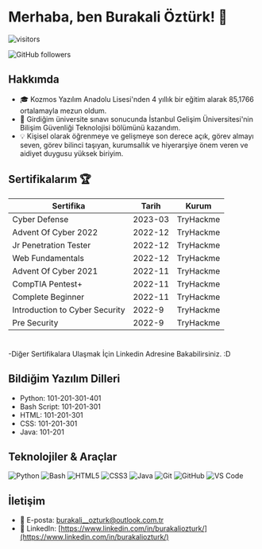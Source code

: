 # Merhaba, ben Burakali Öztürk! 👋

![visitors](https://visitor-badge.glitch.me/badge?page_id=[LemXat].[LemXat])

![GitHub followers](https://img.shields.io/github/followers/LemXat?style=social)

## Hakkımda
- 🎓 Kozmos Yazılım Anadolu Lisesi'nden 4 yıllık bir eğitim alarak 85,1766 ortalamayla mezun oldum.
- 🏫 Girdiğim üniversite sınavı sonucunda İstanbul Gelişim Üniversitesi'nin Bilişim Güvenliği Teknolojisi bölümünü kazandım.
- 💡 Kişisel olarak öğrenmeye ve gelişmeye son derece açık, görev almayı seven, görev bilinci taşıyan, kurumsallık ve hiyerarşiye önem veren ve aidiyet duygusu yüksek biriyim.

## Sertifikalarım 🏆
| Sertifika | Tarih | Kurum | 
|-----------|-------|-------|
| Cyber Defense | 2023-03 | TryHackme |
| Advent Of Cyber 2022 | 2022-12 | TryHackme |
| Jr Penetration Tester | 2022-12 | TryHackme |
| Web Fundamentals | 2022-12 | TryHackme |
| Advent Of Cyber 2021 | 2022-11 | TryHackme |
| CompTIA Pentest+ | 2022-11 | TryHackme |
| Complete Beginner | 2022-11 | TryHackme |
| Introduction to Cyber Security | 2022-9 | TryHackme |
| Pre Security | 2022-9 | TryHackme |

#
-Diğer Sertifikalara Ulaşmak İçin Linkedin Adresine Bakabilirsiniz. :D






## Bildiğim Yazılım Dilleri
- Python: 101-201-301-401
- Bash Script: 101-201-301
- HTML: 101-201-301
- CSS: 101-201-301
- Java: 101-201


## Teknolojiler & Araçlar
![Python](https://img.shields.io/badge/-Python-3776AB?logo=python&logoColor=white)
![Bash](https://img.shields.io/badge/-Bash-4EAA25?logo=gnu-bash&logoColor=white)
![HTML5](https://img.shields.io/badge/-HTML5-E34F26?logo=html5&logoColor=white)
![CSS3](https://img.shields.io/badge/-CSS3-1572B6?logo=css3&logoColor=white)
![Java](https://img.shields.io/badge/-Java-ED8B00?logo=java&logoColor=white)
![Git](https://img.shields.io/badge/-Git-F05032?logo=git&logoColor=white)
![GitHub](https://img.shields.io/badge/-GitHub-181717?logo=github&logoColor=white)
![VS Code](https://img.shields.io/badge/-VS%20Code-007ACC?logo=visual-studio-code&logoColor=white)


## İletişim
- 📧 E-posta: [burakali__ozturk@outlook.com.tr](mailto:burakali__ozturk@outlook.com.tr)
- 🔗 LinkedIn: [https://www.linkedin.com/in/burakaliozturk/](https://www.linkedin.com/in/burakaliozturk/)

